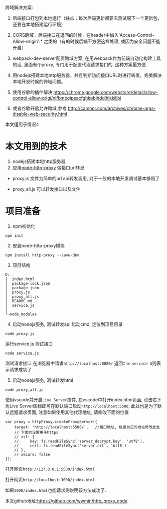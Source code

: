 跨域解决方案:
1. 后端接口打包到本地运行（缺点：每次后端更新都要去测试服下一个更新包，还要在本地搭建运行环境）

2. CORS跨域：后端接口在返回的时候，在header中加入'Access-Control-Allow-origin':* 之类的（有的时候后端不方便这样处理, 或因为安全问题不能开启）

3. webpack-dev-server配置跨域方案, 在用webpack作为前端自动化构建工具的话, 里面有个proxy, 专门用于配置代理请求接口的, 这种方案最方便.

4. 用nodejs搭建本地http服务器，并且判断访问接口URL时进行转发，完美解决本地开发时候的跨域问题。

5. 使用谷歌的插件解决:https://chrome.google.com/webstore/detail/allow-control-allow-origi/nlfbmbojpeacfghkpbjhddihlkkiljbi

6. 或者谷歌开启允许跨域,参考 http://camnpr.com/archives/chrome-args-disable-web-security.html

本文适用于情况4
# 本文用到的技术
1. nodejs搭建本地http服务器
2. 应用[node-http-proxy](https://github.com/http-party/node-http-proxy) 做接口url转发

- proxy.js 文件为简单的url api转发调用, 对于一般的本地开发调试基本够用了

- proxy_all.js 可以转发接口以及文件

# 项目准备
1. npm初始化
```
npm init
```

2. 安装node-http-proxy模块
```
npm install http-proxy --save-dev
```

3. 项目结构
```
D:.
│  index.html
│  package-lock.json
│  package.json
│  proxy.js
│  proxy_all.js
│  README.md
│  service.js
│
└─node_modules
```

4. 启动nodejs服务, 测试转发api
启动cmd, 定位到项目目录
```
node proxy.js
```

运行service.js 测试接口
```
node service.js
```
测试请求接口
在浏览器中请求`http://localhost:8080/` 返回`I'm service A`则表示请求成功了.

5. 启动nodejs服务, 测试转发html
```
node proxy_all.js
```
使用vscode并开启`Live Server`插件, 在vscode中打开index.html页面, 点击右下角Live Server图标即可在默认端口启动`http://localhost:5500`, 此处也是为了默认远程请求页面, 注意如果使用其他代理地址, 请修改下面的位置
```
var proxy = httpProxy.createProxyServer({
    target: 'http://localhost:5500/',   //接口地址, 根据自己的地址修改此处
    // 下面的设置用于https
    // ssl: {
    //     key: fs.readFileSync('server_decrypt.key', 'utf8'),
    //     cert: fs.readFileSync('server.crt', 'utf8')
    // },
    // secure: false
});

```

打开网页`http://127.0.0.1:5500/index.html`

打开网页`http://localhost:3000/index.html`

如果`3000/index.html`也能请求则说明该方法成功了.

本文github地址:https://github.com/wwmin/http_proxy_node